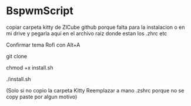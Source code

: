 # BspwmScript

copiar carpeta kitty de ZlCube github porque falta para la instalacion o en mi drive y pegarla aquí en el archivo raiz donde estan los .zhrc etc

Confirmar tema Rofi con Alt+A



git clone

chmod +x install.sh

./install.sh


(Solo si no copio la carpeta Kitty
Reemplazar a mano .zshrc porque no se copy paste por algun motivo)
